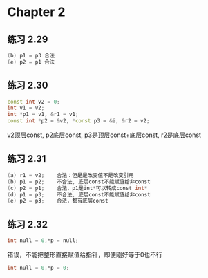 # Chapter 2

## 练习 2.29
```cpp
(b) p1 = p3 合法  
(e) p2 = p1 合法
```


## 练习 2.30
```cpp
const int v2 = 0; 
int v1 = v2;
int *p1 = v1, &r1 = v1;
const int *p2 = &v2, *const p3 = &i, &r2 = v2;
```
v2顶层const,  p2底层const, p3是顶层const+底层const, r2是底层const

## 练习 2.31
```cpp
(a) r1 = v2;    合法：但是是改变值不是改变引用
(b) p1 = p2;    不合法, 底层const不能赋值给非const                 
(c) p2 = p1;    合法，p1是int*可以转成const int*
(d) p1 = p3;    不合法, 底层const不能赋值给非const
(e) p2 = p3;    合法，都有底层const
```

## 练习 2.32
```cpp
int null = 0,*p = null;
```
错误，不能把整形直接赋值给指针，即便刚好等于0也不行
```cpp
int null = 0,*p = 0;
```
